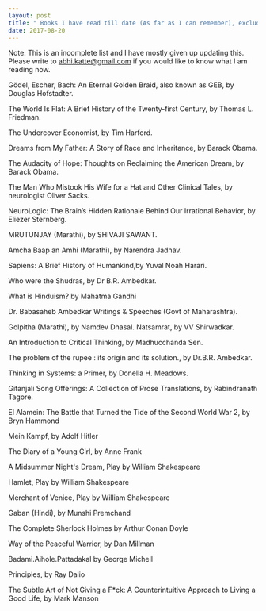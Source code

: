 ```yaml
---
layout: post
title: " Books I have read till date (As far as I can remember), excluding textbooks ofcourse "
date: 2017-08-20
---
```


Note: This is an incomplete list and I have mostly given up updating this. Please write to abhi.katte@gmail.com if you would like to know what I am reading now.

Gödel, Escher, Bach: An Eternal Golden Braid, also known as GEB, by Douglas Hofstadter. 

The World Is Flat: A Brief History of the Twenty-first Century, by Thomas L. Friedman. 

The Undercover Economist, by Tim Harford.

Dreams from My Father: A Story of Race and Inheritance, by Barack Obama. 

The Audacity of Hope: Thoughts on Reclaiming the American Dream, by Barack Obama.

The Man Who Mistook His Wife for a Hat and Other Clinical Tales, by neurologist Oliver Sacks.

NeuroLogic: The Brain’s Hidden Rationale Behind Our Irrational Behavior, by Eliezer Sternberg.

MRUTUNJAY (Marathi), by SHIVAJI SAWANT.

Amcha Baap an Amhi (Marathi), by Narendra Jadhav. 

Sapiens: A Brief History of Humankind,by Yuval Noah Harari. 

Who were the Shudras, by Dr B.R. Ambedkar. 

What is Hinduism? by Mahatma Gandhi 

Dr. Babasaheb Ambedkar Writings & Speeches (Govt of Maharashtra).

Golpitha (Marathi), by Namdev Dhasal. Natsamrat, by VV Shirwadkar. 

An Introduction to Critical Thinking, by Madhucchanda Sen.

The problem of the rupee : its origin and its solution., by Dr.B.R. Ambedkar. 

Thinking in Systems: a Primer, by Donella H. Meadows. 

Gitanjali Song Offerings: A Collection of Prose Translations, by Rabindranath Tagore.

El Alamein: The Battle that Turned the Tide of the Second World War 2, by Bryn Hammond 

Mein Kampf, by Adolf Hitler

The Diary of a Young Girl, by Anne Frank

A Midsummer Night's Dream, Play by William Shakespeare

Hamlet, Play by William Shakespeare

Merchant of Venice, Play by William Shakespeare

Gaban (Hindi), by Munshi Premchand

The Complete Sherlock Holmes by Arthur Conan Doyle 

Way of the Peaceful Warrior, by Dan Millman

Badami.Aihole.Pattadakal by George Michell

Principles, by Ray Dalio

The Subtle Art of Not Giving a F*ck: A Counterintuitive Approach to Living a Good Life, by Mark Manson
